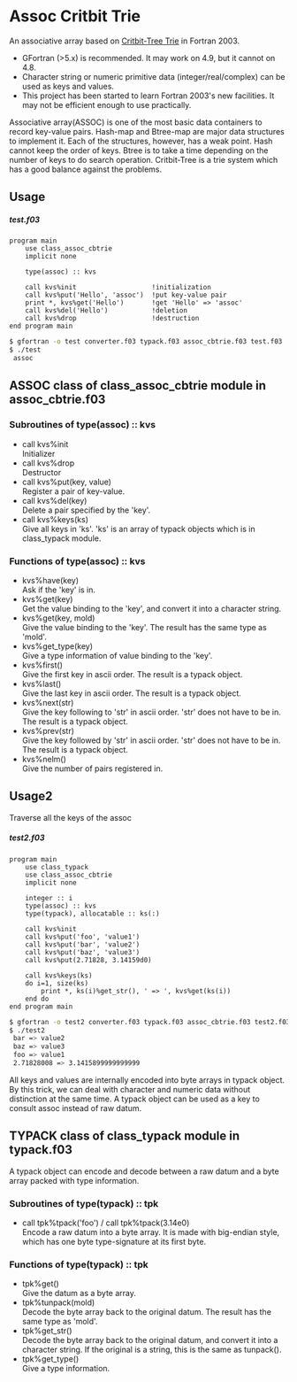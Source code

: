 Assoc Critbit Trie
==
An associative array based on [Critbit-Tree Trie](https://cr.yp.to/critbit.html) in Fortran 2003.
- GFortran (>5.x) is recommended. It may work on 4.9, but it cannot on 4.8.
- Character string or numeric primitive data (integer/real/complex) can be used as keys and values.
- This project has been started to learn Fortran 2003's new facilities.
It may not be efficient enough to use practically.

Associative array(ASSOC) is one of the most basic data containers to record key-value pairs.
Hash-map and Btree-map are major data structures to implement it.
Each of the structures, however, has a weak point.
Hash cannot keep the order of keys.
Btree is to take a time depending on the number of keys to do search operation.
Critbit-Tree is a trie system which has a good balance against the problems.

## Usage
##### test.f03
```FORTRAN
program main
    use class_assoc_cbtrie
    implicit none

    type(assoc) :: kvs
    
    call kvs%init                   !initialization
    call kvs%put('Hello', 'assoc')  !put key-value pair
    print *, kvs%get('Hello')       !get 'Hello' => 'assoc'
    call kvs%del('Hello')           !deletion
    call kvs%drop                   !destruction
end program main
```

```bash
$ gfortran -o test converter.f03 typack.f03 assoc_cbtrie.f03 test.f03
$ ./test
 assoc
```

## ASSOC class of class_assoc_cbtrie module in assoc_cbtrie.f03
### Subroutines of type(assoc) :: kvs
- call kvs%init  
Initializer
- call kvs%drop  
Destructor
- call kvs%put(key, value)  
Register a pair of key-value.
- call kvs%del(key)  
Delete a pair specified by the 'key'.
- call kvs%keys(ks)  
Give all keys in 'ks'.
'ks' is an array of typack objects which is in class_typack module.

### Functions of type(assoc) :: kvs
- kvs%have(key)  
Ask if the 'key' is in.
- kvs%get(key)  
Get the value binding to the 'key',
and convert it into a character string.
- kvs%get(key, mold)  
Give the value binding to the 'key'.
The result has the same type as 'mold'.
- kvs%get_type(key)  
Give a type information of value binding to the 'key'.
- kvs%first()  
Give the first key in ascii order.
The result is a typack object.
- kvs%last()  
Give the last key in ascii order.
The result is a typack object.
- kvs%next(str)  
Give the key following to 'str' in ascii order.
'str' does not have to be in.
The result is a typack object.
- kvs%prev(str)  
Give the key followed by 'str' in ascii order.
'str' does not have to be in.
The result is a typack object.
- kvs%nelm()  
Give the number of pairs registered in.

## Usage2
Traverse all the keys of the assoc
##### test2.f03
```FORTRAN
program main
    use class_typack
    use class_assoc_cbtrie
    implicit none

    integer :: i
    type(assoc) :: kvs
    type(typack), allocatable :: ks(:)
    
    call kvs%init
    call kvs%put('foo', 'value1')
    call kvs%put('bar', 'value2')
    call kvs%put('baz', 'value3')
    call kvs%put(2.71828, 3.14159d0)

    call kvs%keys(ks)
    do i=1, size(ks)
        print *, ks(i)%get_str(), ' => ', kvs%get(ks(i))
    end do
end program main
```

```bash
$ gfortran -o test2 converter.f03 typack.f03 assoc_cbtrie.f03 test2.f03
$ ./test2
 bar => value2
 baz => value3
 foo => value1
 2.71828008 => 3.1415899999999999
```
All keys and values are internally encoded into byte arrays in typack object.
By this trick, we can deal with character and numeric data without distinction at the same time.
A typack object can be used as a key to consult assoc instead of raw datum.

## TYPACK class of class_typack module in typack.f03
A typack object can encode and decode between a raw datum and a byte array packed with type information.

### Subroutines of type(typack) :: tpk
- call tpk%tpack('foo') / call tpk%tpack(3.14e0)  
Encode a raw datum into a byte array.
It is made with big-endian style,
which has one byte type-signature at its first byte.

### Functions of type(typack) :: tpk
- tpk%get()  
Give the datum as a byte array.
- tpk%tunpack(mold)  
Decode the byte array back to the original datum.
The result has the same type as 'mold'.
- tpk%get_str()  
Decode the byte array back to the original datum,
and convert it into a character string.
If the original is a string, this is the same as tunpack().
- tpk%get_type()  
Give a type information.

